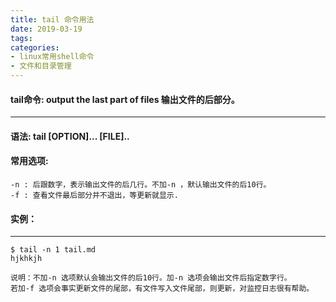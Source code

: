 ```yaml
---
title: tail 命令用法
date: 2019-03-19
tags:
categories: 
- linux常用shell命令
- 文件和目录管理
---
```

#### **tail命令:**  **output the last part of files 输出文件的后部分。**
---

<!-- more --> 
#### **语法:** tail [OPTION]... [FILE]..
#### **常用选项:** 
	-n : 后跟数字，表示输出文件的后几行。不加-n ，默认输出文件的后10行。
	-f : 查看文件最后部分并不退出，等更新就显示.

#### **实例：** 
---
	$ tail -n 1 tail.md 
	hjkhkjh
	
	说明：不加-n 选项默认会输出文件的后10行。加-n 选项会输出文件后指定数字行。 
	若加-f 选项会事实更新文件的尾部，有文件写入文件尾部，则更新，对监控日志很有帮助。
